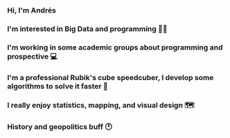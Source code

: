 ### Hi, I'm Andrés

### I'm interested in Big Data and programming 👨‍🎓
### I'm working in some academic groups about programming and prospective 💻
### I'm a professional Rubik's cube speedcuber, I develop some algorithms to solve it faster 💠
### I really enjoy statistics, mapping, and visual design 🗺
### History and geopolitics buff 🕐


